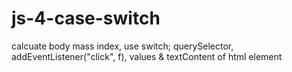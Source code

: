 # js-4-case-switch
calcuate body mass index, use switch; querySelector, addEventListener("click", f), values & textContent of html element
